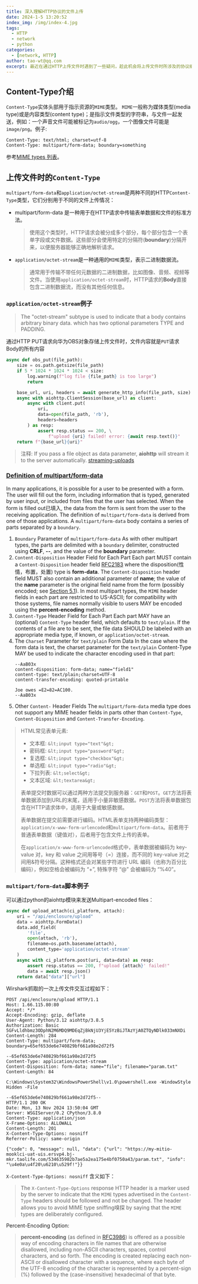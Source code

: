 ```yaml
---
title: 深入理解HTTP协议的文件上传
date: 2024-1-5 13:20:52
index_img: /img/index-4.jpg
tags:
  - HTTP
  - network
  - python
categories:
  - [network, HTTP]
author: tao-wt@qq.com
excerpt: 最近在通过HTTP上传文件时遇到了一些疑问，趁此机会将上传文件时所涉及的协议细节进行一次总结和提炼
---
```

## Content-Type介绍
`Content-Type`实体头部用于指示资源的`MIME`类型。
`MIME`一般称为媒体类型(media type)或是内容类型(content type)；是指示文件类型的字符串，与文件一起发送，例如：一个声音文件可能被标记为`audio/ogg`，一个图像文件可能是`image/png`。例子:
```HTTP
Content-Type: text/html; charset=utf-8
Content-Type: multipart/form-data; boundary=something
```
参考[MIME types 列表](https://www.iana.org/assignments/media-types/media-types.xhtml "Media Types")。

## 上传文件时的`Content-Type`
`multipart/form-data`和`application/octet-stream`是两种不同的HTTP`Content-Type`类型，它们分别用于不同的文件上传情况：
- multipart/form-data 是一种用于在HTTP请求中传输表单数据和文件的标准方法。
    > 使用这个类型时，HTTP请求会被分成多个部分，每个部分包含一个表单字段或文件数据。这些部分会使用特定的分隔符(**boundary**)分隔开来，以便服务器能够正确地解析请求。
- `application/octet-stream`是一种通用的`MIME`类型，表示二进制数据流。
    > 通常用于传输不带任何元数据的二进制数据，比如图像、音频、视频等文件。当使用`application/octet-stream`时，HTTP请求的**Body**直接包含二进制数据流，而没有其他任何信息。

### `application/octet-stream`例子
> The "octet-stream" subtype is used to indicate that a body contains arbitrary binary data. which has two optional parameters TYPE and PADDING.

通过HTTP PUT请求向华为OBS对象存储上传文件时，文件内容就是`PUT`请求Body的所有内容
```python
async def obs_put(file_path):
    size = os.path.getsize(file_path)
    if 5 * 1024 * 1024 * 1024 < size:
        log.warning(f"log file {file_path} is too large")
        return

    base_url, uri, headers = await generate_http_info(file_path, size)
    async with aiohttp.ClientSession(base_url) as client:
        async with client.put(
            uri,
            data=open(file_path, 'rb'),
            headers=headers
        ) as resp:
            assert resp.status == 200, \
                f"upload {uri} failed! error: {await resp.text()}"
    return f"{base_url}{uri}"
```

> 注释:
> If you pass a file object as data parameter, **aiohttp** will stream it to the server automatically. [streaming-uploads](https://docs.aiohttp.org/en/stable/client_quickstart.html#streaming-uploads)

### [Definition of multipart/form-data](https://www.rfc-editor.org/rfc/rfc7578.html "RFC7578")
In many applications, it is possible for a user to be presented with a form.  The user will fill out the form, including information that is typed, generated by user input, or included from files that the user has selected.  When the form is filled out已填入, the data from the form is sent from the user to the receiving application. The definition of `multipart/form-data` is derived from one of those applications.
A `multipart/form-data` body contains a series of parts separated by a `boundary`.
1. `Boundary` Parameter of `multipart/form-data`
    As with other multipart types, the parts are delimited with a `boundary` delimiter, constructed using **CRLF**, **--**, and the value of the **boundary** parameter.
2. `Content-Disposition` Header Field for Each Part
    Each part MUST contain a `Content-Disposition` header field [RFC2183](https://www.rfc-editor.org/rfc/rfc2183) where the disposition(性情，布置，处置) type is **form-data**. The `Content-Disposition` header field MUST also contain an additional parameter of **name**; the value of the **name** parameter is the original field name from the form (possibly encoded; see [Section 5.1](https://www.rfc-editor.org/rfc/rfc7578.html#section-5.1)).
    In most multipart types, the `MIME` header fields in each part are restricted to US-ASCII; for compatibility with those systems, file names normally visible to users MAY be encoded using the **percent-encoding** method.
3. `Content-Type` Header Field for Each Part
    Each part MAY have an (optional) `Content-Type` header field, which defaults to `text/plain`.  If the contents of a file are to be sent, the file data SHOULD be labeled with an appropriate media type, if known, or `application/octet-stream`.
4. The `Charset` Parameter for `text/plain` Form Data
    In the case where the form data is text, the charset parameter for the `text/plain` Content-Type MAY be used to indicate the character encoding used in that part:
    ```
    --AaB03x
    content-disposition: form-data; name="field1"
    content-type: text/plain;charset=UTF-8
    content-transfer-encoding: quoted-printable

    Joe owes =E2=82=AC100.
    --AaB03x
    ```
5. Other `Content-` Header Fields
    The `multipart/form-data` media type does not support any MIME header fields in parts other than `Content-Type`, `Content-Disposition` and  `Content-Transfer-Encoding`.

> HTML常见表单元素:
> - 文本框: `&lt;input type="text"&gt;`
> - 密码框: `&lt;input type="password"&gt;`
> - 复选框: `&lt;input type="checkbox"&gt;`
> - 单选框: `&lt;input type="radio"&gt;`
> - 下拉列表: `&lt;select&gt;`
> - 文本区域: `&lt;textarea&gt;`
> 
> 表单提交时数据可以通过两种方法提交到服务器：`GET`和`POST`。`GET`方法将表单数据添加到URL的末尾，适用于小量非敏感数据。`POST`方法将表单数据包含在HTTP请求体中，适用于大量或敏感数据。
> 
> 表单数据在提交前需要进行编码。HTML表单支持两种编码类型：`application/x-www-form-urlencoded`和`multipart/form-data`。前者用于普通表单数据（键值对），后者用于包含文件上传的表单。
> 
> 在`application/x-www-form-urlencoded`格式中，表单数据被编码为 key-value 对，key 和 value 之间用等号（=）连接，而不同的 key-value 对之间用&符号分隔。这种格式还会对某些字符进行 URL 编码（也称为百分比编码），例如空格会被编码为 “+”, 特殊字符 “@” 会被编码为 “%40”。

### `multipart/form-data`脚本例子
可以通过python的aiohttp模块来发送Multipart-encoded files：
```python
async def upload_attach(ci_platform, attach):
    uri = "/api/enclosure/upload"
    data = aiohttp.FormData()
    data.add_field(
        'file',
        open(attach, 'rb'),
        filename=os.path.basename(attach),
        content_type='application/octet-stream'
    )
    async with ci_platform.post(uri, data=data) as resp:
        assert resp.status == 200, f"upload {attach}' failed!"
        data = await resp.json()
    return data["data"]["url"]
```

Wirshark抓取的一次上传文件交互过程如下：
```
POST /api/enclosure/upload HTTP/1.1
Host: 1.66.115.80:80
Accept: */*
Accept-Encoding: gzip, deflate
User-Agent: Python/3.12 aiohttp/3.8.5
Authorization: Basic 5GFvLldhbmz3ODphN2M6MDQ9MDEqZjBkNjU3YjE5YzBiJTAzYjA0ZTQyNDlk033mNXDi
Content-Length: 284
Content-Type: multipart/form-data; boundary=65ef653de6e740829bf661a98e2d72f5

--65ef653de6e740829bf661a98e2d72f5
Content-Type: application/octet-stream
Content-Disposition: form-data; name="file"; filename="param.txt"
Content-Length: 84

C:\Windows\System32\WindowsPowerShell\v1.0\powershell.exe -WindowStyle Hidden -File

--65ef653de6e740829bf661a98e2d72f5--
HTTP/1.1 200 OK
Date: Mon, 13 Nov 2024 13:50:04 GMT
Server: WSGIServer/0.2 CPython/3.8.0
Content-Type: application/json
X-Frame-Options: ALLOWALL
Content-Length: 201
X-Content-Type-Options: nosniff
Referrer-Policy: same-origin

{"code": 0, "message": null, "data": {"url": "https://my-mitio-mooklci-uat-uis.ersvp4.bj-mkr.taolife.com/534635982b7ae5a2ea175e4bf0750a43/param.txt", "info": "\u4e0a\u4f20\u6210\u529f!"}}
```
`X-Content-Type-Options: nosniff` 含义如下：
> The `X-Content-Type-Options` response HTTP header is a marker used by the server to indicate that the `MIME` types advertised in the `Content-Type` headers should be followed and not be changed. The header allows you to avoid MIME type sniffing嗅探 by saying that the `MIME` types are deliberately configured.

Percent-Encoding Option:
> **percent-encoding** (as defined in [RFC3986](https://www.rfc-editor.org/rfc/rfc3986)) is offered as a possible way of encoding characters in file names that are otherwise disallowed, including non-ASCII characters, spaces, control characters, and so forth.  The encoding is created replacing each non-ASCII or disallowed character with a sequence, where each byte of the UTF-8 encoding of the character is represented by a percent-sign (%) followed by the (case-insensitive) hexadecimal of that byte.
